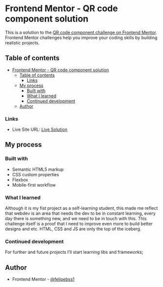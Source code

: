 # Frontend Mentor - QR code component solution

This is a solution to the [QR code component challenge on Frontend Mentor](https://www.frontendmentor.io/challenges/qr-code-component-iux_sIO_H). Frontend Mentor challenges help you improve your coding skills by building realistic projects. 

## Table of contents

- [Frontend Mentor - QR code component solution](#frontend-mentor---qr-code-component-solution)
  - [Table of contents](#table-of-contents)
    - [Links](#links)
  - [My process](#my-process)
    - [Built with](#built-with)
    - [What I learned](#what-i-learned)
    - [Continued development](#continued-development)
  - [Author](#author)

### Links

- Live Site URL: [Live Solution](https://felipebss1.github.io/frontendmentor-challenge/)

## My process

### Built with

- Semantic HTML5 markup
- CSS custom properties
- Flexbox
- Mobile-first workflow

### What I learned

Although it is my fist project as a self-learning student, this made me reflect that webdev is an area that needs the dev to be in constant learning, every day there is something new, and we need to be in touch with this. This challenge itself is a proof that I need to improve even more to build better designs and etc. HTML, CSS and JS are only the top of the iceberg.

### Continued development

For further and future projects I'll start learning libs and frameworks;

## Author

- Frontend Mentor - [@felipebss1](https://www.frontendmentor.io/profile/felipebss1)
